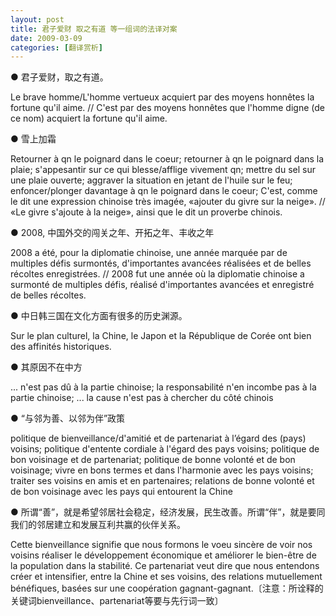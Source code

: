 ```yaml
---
layout: post
title: 君子爱财 取之有道 等一组词的法译对案
date: 2009-03-09
categories: [翻译赏析]  
---
```


● 君子爱财，取之有道。

Le brave homme/L'homme vertueux acquiert par des moyens honnêtes la fortune qu'il aime. // C'est par des moyens honnêtes que l'homme digne (de ce nom) acquiert la fortune qu'il aime.

● 雪上加霜

Retourner à qn le poignard dans le coeur; retourner à qn le poignard dans la plaie; s'appesantir sur ce qui blesse/afflige vivement qn; mettre du sel sur une plaie ouverte; aggraver la situation en jetant de l'huile sur le feu; enfoncer/plonger davantage à qn le poignard dans le coeur; C'est, comme le dit une expression chinoise très imagée, «ajouter du givre sur la neige». // «Le givre s'ajoute à la neige», ainsi que le dit un proverbe chinois.

● 2008, 中国外交的闯关之年、开拓之年、丰收之年

2008 a été, pour la diplomatie chinoise, une année marquée par de multiples défis surmontés, d'importantes avancées réalisées et de belles récoltes enregistrées. // 2008 fut une année où la diplomatie chinoise a surmonté de multiples défis, réalisé d'importantes avancées et enregistré de belles récoltes.

● 中日韩三国在文化方面有很多的历史渊源。

Sur le plan culturel, la Chine, le Japon et la République de Corée ont bien des affinités historiques.

● 其原因不在中方

... n'est pas dû à la partie chinoise; la responsabilité n'en incombe pas à la partie chinoise; ... la cause n'est pas à chercher du côté chinois

● “与邻为善、以邻为伴”政策

politique de bienveillance/d'amitié et de partenariat à l’égard des (pays) voisins; politique d'entente cordiale à l'égard des pays voisins; politique de bon voisinage et de partenariat; politique de bonne volonté et de bon voisinage; vivre en bons termes et dans l'harmonie avec les pays voisins; traiter ses voisins en amis et en partenaires; relations de bonne volonté et de bon voisinage avec les pays qui entourent la Chine

● 所谓“善”，就是希望邻居社会稳定，经济发展，民生改善。所谓“伴”，就是要同我们的邻居建立和发展互利共赢的伙伴关系。

Cette bienveillance signifie que nous formons le voeu sincère de voir nos voisins réaliser le développement économique et améliorer le bien-être de la population dans la stabilité. Ce partenariat veut dire que nous entendons créer et intensifier, entre la Chine et ses voisins, des relations mutuellement bénéfiques, basées sur une coopération gagnant-gagnant.〔注意：所诠释的关键词bienveillance、partenariat等要与先行词一致〕
